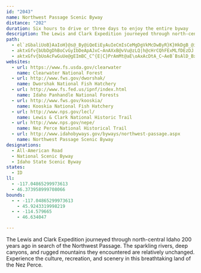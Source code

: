 ```yaml
---
id: "2043"
name: Northwest Passage Scenic Byway
distance: "202"
duration: Six hours to drive or three days to enjoy the entire byway
description: The Lewis and Clark Expedition journeyed through north-central Idaho 200 years ago in search of the Northwest Passage. The sparkling rivers, deep canyons, and rugged mountains they encountered are relatively unchanged. Experience the culture, recreation, and scenery in this breathtaking land of the Nez Perce.
path:
  - el`zGbaliUoB}AaIoH}@s@_By@iQeEiEyAuIeCmIsCeMgDgVkMcDwByR}K}HkDgB_@iBAeDL}CZy@G{Ae@sE_CkC}@_N}C_MgDsDw@mIg@_cAeEi@SwAGOg@kARiBs@}BqCo@_DIuABsATsP^cCzIiZd@mCp@{GPkA|Cw\lBiWtCkc@^}BfAyAnAsANCnA{A^y@XiBGaCSmASk@Y_@o@g@oA]gGGmXf@sQPiFa@yBeAsBqDmMqZi@{Ay@gDk@aEyEgr@s@sFmAgGiEwOi@qCg@mDsKssAs@wKOkEEwKHkE`@oIl@yGh@iEnBeKdA{DlAsDrAqDzOm_@vCgJpIs\~@gEhB{Kh@wEz@oLdBka@?}EM_F_@{Ei@wEy@oEeA_EmAkDyAaDcB{CoBmC}BeCeR}Q_CeDwB{DsAeDcCaHqKw\_Rij@mEuLcCqFgTgb@}EoL{CyLoFg^{@kJi@wIOwGCoMfBwhAPw@JyAL_ANaA\uAb@wAtCwH`@qARm@ZoARcAFQF]BMJk@Hk@Hk@Fm@Fo@LiCj@kb@HcJMkEk@aHu@gGiAyFmAoHu^itB{BuMm@mEo@sISmGe@s|@OyMSiEy@gIi@_EiAsFeCyImCqGwAqCeD{EqDwDyC_CqPkKmB_BgBkByD_FgDiDmJmGkB_B{BkCiBmC{CiGqMk[Qw@SsBMuFAaUCaCUeDs@uDmEuL}@aDk@sCsBoNU_CWgGc@wC}@gCeBeE{GoKqBmCuByA}@e@gCs@eAAiBRuErAcO`GiAPmA?oBe@sB_BiAeBsBiEmBmFeAeEw@yFm@wLWaIbA}_@I{Ee@mFmAaHcC_MmHyY_@mAwAsDsEyJiBgCo@q@_BaAkBg@sCC{Bb@_EhBaB\iA?mA_@_B}AgLkRaDaG_@kA]{ACyBJkA^aBPe@Vg@~AiBf@{@ZeA`@eDF}DOiDiBiISyAIaBEk]EkBYsEcFk`@cAaEk@{AkEsIsEyGsQy[kJsQaMeScEyHcBaEgHiTeAgEo@sD]{Dc@}CKuE?ir@I{HDkCb@mIvBqZjAiYHqEYeGc@kFo@cEoAqEeBmEgBgDsCsDeGiG{BsA_MaGoBoBm@{@}@mB}BkG_KyTgCyGi@mDE_BCaBXgFpBgVp@cGn@}BjCgFpAaDv@uDrBcV~@yQDYr@oO\iDl@wEfBkJ|GmW`CoObCwK~@eCnFmL`E{KdAaE\eBb@{CTaDTwHXuCfEiWdAaFrCmKxAuD|@eBbDgF~AeBx@k@pDgApBeA`EwDlAwA^e@`@eAl@sB^cBl@wDdBeQh@wLDcQQ{CUgBc@}Ac@eAoBuCuLgIsB_CiAsBm@aC[kCIsCNaEd@sC|@gCtBsEfCeElDgEbDuCj@s@pA_C~AgE|C{K\yD@_DOeCmEa`@oBoRkBaLuDs_@y@_JIaBBgBNeBdBuKx@kGp@qLByJ[oMKmGDaDx@}Rb@kCh@qAdBiC|ImLlAkBbAaCh@yA|J}\zCoFd@sA^yAZsCp@gLd@yFrCqSx@{GN}CDwE?qE[oUWcCyAgJwC__@CcB@aDLmEN_Ct@gG|CwNxFmPpFaLnEoLfEaHlDuGlEeElCyCx@gA|EoI~A}Dh@oCl@_FN_EO{EYyA}AyEi@_A_A_AgD{@uNgBoDiAcDuAiAq@qBaBaAqA}AiCeA}Ci@oBwA_Ha@iDWqDEmDHsBHy@j@{C|@_CbEuIz@cC\iAf@cDVgD?yDKgCm@}He@kNCwEP_K@uHy@sNc@iNQiJZgMdAgPl@eOIqHKiECmK_@mE_DoS}@sHm@wJWyCi@aCw@uBiDwHiAyCYwAU{CH_F^sENqNbE}^NqJh@eFn@gIR{LImEy@sEyFiXcAuF_AgJcDiReA{HOyBKeFHcD^aJ?aH_BoRIsD?_Gr@{n@RmC^mClDoNZcBXiCN_F?{k@JmG|Dgj@pDsk@t@iJrDi`@bDe[rAqKhBuQb@yFlGmg@T_DbB}_@b@iEdAyHfBcKhEcTnLmd@dAiClAwBp@cAlBmBlA{@jNeGlDeCfX_XvDaD|GyGnB_CbGcJdFcGxBaBbEkBNSlGoD`DwB`AgAxEcKnCcF|FiL~AmEv@gDZsBNyBEuJNyBtAsKb@cCh@oBfD{G|JkRjLuPlEeFr@gAh@sAb@qBxFy\hAaFr@{BdBkEbDgGvByCbBsA`PyH`Cg@`OsAbAYxDmB`Bc@jBUra@yBfCe@hE_BrDs@xBG|BHhHbAjHtArABrAKtAYrBkArCmCjFiGhAcAtBeAvFmBnAa@l@EpEFxAGpE}@pDb@h@CpFu@xBs@rBsAjKsJxJyKfB}BbDaHbFkJfAoCvBwGpAaDbAoBnEeFvPwXzNmM`HmHnA{B`HuOt@gAfG{FlCwBr@Wt@GpE\~CIhPgDlBm@fGwCbDoCfIgI|FsEvGuDfHyArBEbBFlEdBxClBrBX`EFvJjAxE_@|ToDrCFxBd@xARhAEhCk@pAu@x@y@hBeDh@eB^aCbDuOt@{Cr@gB~@cB`BoB`ByAlCyAfDyA~Bq@rCWpHOpGw@nQaD|Cy@`EyBz@MzB@bDMnBs@nBsAtPsPhBoC~L{WlFwHdBsBhBcBzFgDfDuA`B_@|AQpGElAQjBi@tAQ`GCfAa@xCyAxAkAh@m@r@eBp@{Cb@qAr@mAzAsA~Ay@z@SrCR~@G`FkArCeArByAzA_BfAoBtAcDbBmCtEiFxF_DlGaEfC_AdAQ`IGrA]lI{EdOuHlEqBfC{@~Bk@xB{@zGkElDkBbDoAxAYhF]vCg@pJaEtH_EjDaCnMoN|A}ArBgAtAc@jMoB~L_Bd@?~Ep@`BQ`A]t@o@`AkApFuKx@kAlCsChC{BbFkIdB}BjA_BhEeEvA{BdAkAlE{CdCkCpCaE|B}BbD{AxCy@d@Wl@i@hAyBr@}B`@aB|A{HtAmFxAeDrCoFhAqC`BoGx@eCt@aBx@_BhByBlE_EtFwIvH_NvGqKjA}@dPyFjGaB|Ce@lEUrBkAdB_B`B_AbEaB~@o@fI}I|AgCxCqGnFoJv@aC~AgGp@qDz@}JXmBh@eC~BuIlAkC|B{DzAyBbC_DlD{Bn@s@b@cAd@yA`@iCv@yILsC]{QCyDLmCXaDhAoIrAgInAyFbC{GbBoKxAsQD_URqFh@uGhBuJn@_CrFiMx@kAhAkA`FgDxCa@vGExAk@lEyBlAGlHT`GBxDQfDa@nCsAvEyCnA_@bAK~QEtAGvBq@lAm@nCaDbAiBvD{JdCoHtC{Hb@mB`@}Bd@cGHun@YeFc@mBmH}UOyADsC\aBj@qApDsD|GeG~KuH|KaG|Am@nBeA~\oObHsDlHaDrBYrAErb@GxC^xA`@rUnJtNjGta@dPvDbAbDD~AUlBg@vBaAhA}@jB{B`GgKxFyH~PkR`DaDlGkHxC{AnX}CjAGbCDh@LxBdAjHfFrBp@xBRhBGhCcAx@g@zBgChFmHbDsDrFsE~NoJrC_Cx@kAvH}N|@sAbFyFlDmCbBs@bCWhAHzCl@fBx@v@f@nCxBbBdBxEnFzHxJbElEx@d@hAf@|BXbCDhDs@~@e@bA_A~@gAdEmHnDyHd@aBr@sEN{BHyDOyEq@sKSsCgAcGcA}E
  - aktxGfv{bUbDgDhBoCvGyIbDeApAJxC~AnAXxB@vVu@zLQ|h@cHrCQhFExMLfDEzDJ|`@H|BWhCk@zBEfBPvFjBxDfBpC`AdPvElBZxAGx@_@nBg@rCc@bd@yEvAg@nByAx@_@tB_@fVaA|CJtAIvCk@hACbFCpHYvJMfEYdAQfAqAx@yA~AuAx@QzRuAr@?x@@bAd@dNnNbC~@x@DlBk@zLyHfG}Fn@]pHsCfHiA|ACtAP~@X|BrAxBdD`IzM|H`I|DjHdAdAlAd@dAR|AB`AK`B_@|CmBxB_BrA_B`EaI~CmHx@eA~BaCdCeBj@YlEgA|CeBr@_AtAoDn@kA~@y@`B_@hCVdAZvBlAtBbCd@`Av@lBv@jEv@rFt@vHl@xBZx@vB|BlB^h@@d@KvDmChDmBhB_@xHg@tF^rBl@rAr@xDtC~O~NzAj@~CLtAMnBcAdCgCdCuDrCmIlAeFhAaEz@mAzCqC~A{@nASpJw@rDEh@VZ`@dBpFT`@ZZXDbDsAvGaCvFq@n@uALm@IeB[_AqBaDyAyD_@_BIgAJeFp@iLVwCb@{B\y@vGiMnDaGpDyGj@}@rAy@z@SpCSlGQjFu@dBCxDXxAb@hAf@pApAtLhQtBnBfAPdCe@vCsAxAuAxA_Fl@yC\eApD_Bx@GhAFxD|AzCnCj@pA|AtAz@b@`Et@bDvAbAD`PaBr@Bl@TpAz@`@pAn@zFFX\ZrCGv@_At@sBV[nBy@jDKdALv@XhC~BxAdBhAx@v@XbJnBr@IrEeFjHaEx@M~AN~@VhA`AfE~EvBd@jNgA~BcAbC_CnAaAr@W~AMbAGbCr@vH`F`@LdJu@rMeHnA_@v@Gj@DbAZfIpArA?x@KdAa@t@y@tBgDdAkCp@e@`Cq@hB}ArAq@tNaEvAWtAEtARhAr@lAnA|D|Bh@PjNdAxARx@Xd@Xf@dAt@~DNpJY~CYlGB~HJn@lBrGbA~CTfAb@~FJd@hA`Bp@pARr@f@lCTv@h@RlAk@j@Kx@Hl@TbB~APF^ApA_@T?n@Vb@l@ZlADjAaAzDCj@D`B|A|OUjDz@tDL~CZdBh@lBNX|A`BXhA?`ASfAi@v@cAR_AEmCsB_@AcCz@a@lACd@GxIgBfOgAhGo@lCy@lA_Aj@eBr@gARiAl@gAz@}@hBGXBv@nAdCbAlAdBnC\jAVrANxBWdCmAlFyBvM_@~@oBrC]Xo@J}@?[Kc@a@uAqBy@Y}Bd@}A]_C{@oAM_@f@Sj@Er@Jx@`AfDFdAE~Ao@|Jc@jBiBfEO~@?`ANpA^zA^~@d@N\@lBy@hBa@rA@n@X|DzD~@bBHf@ErA}AxHi@`AcC`CS^_@hBGxA`AtKh@hC|B~GxBfEnCxG\fAN~@?z@_@bCcHjVyAxBeDjB_BxAi@`Ao@dCe@x@gBtAcEdCaAv@iAlAa@fAKxAJjBdE|SZz@rC`ExA~AjLlHlH|DbDzAlBl@bCRvAVbD`B~ChAdAt@|@jA|GnOrFbL|S|Trd@je@zIrJzAlE`FvPlA`Dn@jAlFfHTp@h@fCnDr\lAlEzCrGxH|NfCvBp@^`Dx@r@d@d@l@Xp@h@|AJn@B`BIzl@?vjADhKNrBl@`Dx@~B|GzPhEbLlDtJb@jBH`C?lKC^uMj_AKdAGfDBnIEvV
  - aktxGfv{bUoAcFwGuUe@gEImBC_C^{E|C}PrAmMt@aE\oAxAcDtA_C~AeB`BsAlD_BxCm@~AEd\JjFkBzAsAbE{E|BaEnAwCr@{Bh@mETgKB{GTuLr@uS?sBCkA_@mBmBaFcBmG_CiKw@eBuByDsAeA_DsB}Bm@oB?sBPsCf@yADwPq@uC{@}CkBcBuAkDeFkEyDiB{@mEeAcDmBu@}@a@y@e@_Bg@oCGyACgBLcDZwC^uBXaAhBgFfEmMlBaHd@cDHkALaJA_DyAsLeAaGoC}LeFoZ_CeO_@_DMwBGiEFwF\cGx@kDd@mAhBoCtH{IjPqOzEcFjCwDdFiId@aAxDcQbBgObBoUTiFKqH?}FDwCZsF|BkRlEi]h@sFBgBCaG_B_]}BoLeAqG_@{C]uEEqHNgKnBsY?yG{@mF}BuHgDuIyB_FsAaCqJyOcCaDoCmCo@kAy@cCsAsM_A_FSuBBkFPyBr@}EjI}a@x@_GhAaKTiChA}WNmE^sDZmB\wAlBuFj@wA|CoE`FmF~BaEl@wAfHqThRmm@~BuKd@gDl@eC~AaF|CsGfDuF`EyFdCeCpEuD|IeEhSmF|DyAvJmGfDuChHmHv@yAxAoFX_CRoKJkJSaDe@yDo@aDsA_GcEqNyAaEgEqFsBgB_c@sd@aHmImEsHo@{AmBgCaBeDgAeBsAmB}GoIsAsCy@eDc@oEGyJIw@YgBgBuH{@mFmAsFe@_AaFsGwDiFoCyCiAeBkCiGaA}AcDoCgJkFoKoFk@q@mBuCmEyIe@eBwFq^s@aGAyDBmBVmB^gBr@mB|EsKvGuQ`MkZpBmHp@iDbAkH`@uDpByN~@uEr@_DdBoGpBeGlAoEdAyEx@gFd@uENsDhAc]RkCTcB^qBbA_Et@uB|AcCTu@xByKt@oEp@aGXaYIuDmAaUy@iMU_CoAoEcBuESoAeBwQOmFDyCTuBh@mDrAaFxD_GvAmD^kCXiGTgB^qBxBaJfDw\?_EOyBmEsa@UuESyGOsBYgBkE{NWkCCaDHaBnBoOvAkGhBuG|AuJn@gGnD_`@rDye@ByEi@kCiBiFuMy]yFeMaBmCuOkSiAmAcAw@eA]qJmAmDsAqAaAq@w@_DoG}AwDy@cCYmAOsAk@yHa@}B{@oCcJ}MgB_D}RuPcBkAcCy@yAK}B^k@^c@j@cBlDu@zBiBdHoBnJ{AxFo@lAo@|@m@b@eBv@{@LwBHsCEsASgDcAeFuDaEkEsAoB_CmEyAmDiAiEsB}J}BmIUyAW{CFgGd@mIpBqPF_EEcBi@cEy@_DsA_DiByB}DmBoAS}BKsDf@kAh@kF~AiDl@{EZ{LDeAPkG`CgCvAoI`EsA^}@FiBMiCmBiBmCyA_Es@_DyAeOoAsKeEwXy@eEeAoC_CgDkOaOmDsDsC{Ei@cCSoAO_C?}BNcCxBsJReBH_BI_BOoB_@mB}@mBy@sAcCiCsCoAwCYyALkAd@gBrAyEfG_C`BmClAgBXmCN{BQsCk@iKaE}FmAiFyAyBaAaEkCiBsBcDaFiAeAiAg@{AW}E?cAGgBk@iBmAiA_Bs@eB_@{Ai@gEe@wBsAgDsA}BeAi@oBe@}AQ_Cs@uAm@_BgAsAeBq@qAoI_Yk@eHGyCwAaHsAmCkGoH}AsAkB}@iCYuERkAIiCiAqDgCiCgC}AmBy@qBiAoDi@eDeAaJYeEi@iNOaHJyCNcB\wBbF{Nt@iE|AgL~B{RfAyEbAsD|AiEZeCDsCU_Cs@iCyCwEeGoDsIgIaIyIuCgFSs@Iw@EuAJeFLaCt@eDx@iCt@wA|BaCpKmHb@}@h@}AjCsMR{AB}@i@oIDuJHmHEcCKiB[sBQcCBaDTuCx@mGnAkGbEePd@eC\aDHyDC_Ai@sD_@gAcAgBoBeCqJkGgAaCa@_BqAcGKiBBsEhAkKp@yE`AsBhC{Cx@}Ad@gCHaAEeC_@eC{EeROwA?s@H}Bx@wFf@kCj@kCnAaEvAgDZsAbAgHNmE?ab@FmFKeCWgBw@sDy@wB}CuFq@sBqBgHq@mEg@aF}@sFyCoLcBeIgIa]{A_IgBiMo@}Bc@u@uAcB}A{@gB_@cEe@kC_A_Mg@_DEeBQuCo@eCqAcDgCaD_EcBeBiAi@uBi@mAAiAPiBbAeErDaBd@wDe@gA_@uFsCaAY}JmAy@FcAV{BBg@IeFaCm@EmERgAM{As@uAgBmBeGsAkDyAcBgCcB_Bg@gCSsRqEuCYgHJgD_@yAe@yB_BcBgBsBaBsDyAgAQ{BMiB@mE~@aDfB_C~@sBb@eGj@mAWgCy@wByAuAsBcA{BiAkAy@_@uBc@}F]qB[wBi@eAq@eAgAi@w@qAuCkDyKqBcEuA_BeAw@}@e@gE{@{@_@qB}AaBuCuFmIgH{HcFmKy@uByAkCcAy@sB{@qGqA}Aq@aAu@iAkAmCsDoAsAqGuDsCeAoDeAmAk@mCyBmBaAuBQiAJs@VqHtEsBfA}C|@yARaB?y@Gs@]cAy@cAyA_@_AU_BOcC^gIGyFKwBe@{CmAyDaBmD{DaGo@s@y@q@aDeAuBU_AFgB\mFhC_BBg@K{@g@gAiAiA{AyIgP_@_AcAuDc@_C_A_Ci@k@kAs@uGaCcCsAoCkBcCoBkGaH}ViZyAyAeAy@cBs@mAWoQi@eA]}@k@_A_AmHwNu@mBq@eDGaBBmCPeBz@kD`DkK~@oBbAiA|E}D~@uAn@kAb@_BTgBNsB?gAOyA_@mBi@wAuAeBaAg@q@SaAEo@DcErAoAVqB@m@Ys@k@a@k@q@uBsBaLyC{Q_@{Cy@gO}@_T?yFb@{H@_BIeBe@aDk@q@mAq@_DsAgByAoA{AcBkAmE{By@_AyD_Hq@a@sIyAo@W}@aAe@sAUkAo@{Is@gEmA_C}@g@aAQ_AHs@T_Av@}DzFo@t@mBhAiCZc@Eo@Yu@o@}AkDoB{I}@aJKyCFiFZ}CZoBd@cCrCcJh@aCR_BCeBUgBs@cBoAoAs@c@{MaEyAm@sBmByAyBcAwBy@cC_@sBQ}Bc@y[SsEYeCeAsEcBoFiB_FcEuMmBuImByG_AsBcDuFo@_BgCaJeAqBaHiIcCgDaHiN_CkH}@oBe@q@y@YmAKs@Dk@PaLzLs@f@_A^cBE}@SuCgCgCyDo@_B_@mCDeDVuAf@_BlBsD`GeHt@iAl@_BTsAByDIeAWsAk@yAo@_Aw@m@q@WgAOsI_@oGqAeC_A_CaBgDyAmGq@cAa@y@e@y@_Au@_Bi@yBUeCDiFRsFCiFyA{^JmFNsCX{BBqBa@sC}@oBg@i@oBi@}FS_C_@wBo@wFaDoAmAs@sAc@qA[oC?mAZwEvAoJTeCByC]aDy@mCyE{KsE{JyA_FmBmFaA{BkAkBqLqLyAcCyAyCqBcEoB{Fs@eA_@e@u@e@iEeAkCsAiAgAoDgFmD_Eg@eAaAoDc@eDMkB?aCHyAXsBfBaLd@aF?aD]sE_@yBy@sCoCaHmAaHWeAc@q@}@u@oBeA_BqAi@o@mBwEUmBc@yFO}HOeBs@mCcA_BeAw@_AOcAI}H|B}@JcBQk@Y}@w@iAsCe@aCKsDJaI?eHOsAy@oBc@m@iBu@}DIgD]uA[cBeB_@_A_@_BIaAEmBHwAlFwVn@_E?sAEkAWyAa@iAs@q@y@_@}Fg@mBw@mFyCiBm@mB_@mFKiBgAu@eAeBoHm@kBmCmFy@aA_BmA}HeEsBgDm@gCI}AAsAFuD\oHr@yG^kCnBaHrB_FhAgBhBgEb@kBX_BR{KAiAu@qDcBgCs@e@eCg@kFEiBWsAo@eAy@yAmByBqDsAsCmAgDyAeFwGyZyBgJe@aCg@kFEuAHyDNqA\iBz@wCxAgDvAsEj@_DXwJNsA\kBnB{Hh@sCTmB?_GKeC}@mGa@mAaAoAo@c@sBy@uC{@y@q@cAkBeD{Hy@mAw@s@gAe@w@MmACs@HmDt@_ABy@O_AUcCkB}A{Ci@kBeAgHEeETaDrCiQRaDCyCEyAs@yFe@sB}BmEiAyAsAgAyCsAyb@uLkDeBu@y@iAuBk@_BSqAIgAEyBH_DdAiG`FuV~@_G\{C?mBSmBc@wBe@sAsAyBoAm@aBg@{@@cCj@_Br@_DfEkCjC_Cn@mBPi@EwA[qAq@yAyAoAgCg@sAo@gCYkCUsE?sCp@uH`@sBd@aB`FgM~@_Dd@_CL_AD_BCaCOsBYsAeB{FyEgLgBeFmGqOs@wAs@y@_PcNo@q@iAaCi@_BYuAQiBCgBHmCr@iKCy@Om@cAkDk@}@}@iAiEsDyAqBqAuCi@_CWsBMkD?aBb@eEv@aD`@gAtGmJt@gBd@qBx@}JRsDtDuTRuCEmIcA{Yo@iMOiKKeAm@mCo@kAyAkBsGoFq@y@u@kBw@sEEyAl@yOBwAGs@UkAmBgGuCmHcAuFOyAGmBFuHhEc`@JoCBoBSoF[uDo@qD}A{Fy@yBsFoLeAkBw@_AcDaDkBeCq@oAu@iCc@mD?{Ed@uGtG}^hDeQBq@CaD[_BYw@o@mA}@eAu@o@sAqBcAmDm@gD{@_HI[c@e@m@yAi@q@wAy@y@UoAU{Ia@yBk@_C_B}SwQw@gAoA_CyAmEs@sEKaD?qEHiCl@sC`AsDbAwBnBmCzHiGnBqBbAgBn@wB^}ARqDCuAUwEo@mHE{BQaCCsAFgHNoC`AiH~BcLhA}Dd@gAr@{@TUbA]hAEbEHxR|@nA?b@Kj@Yj@g@~@mB~EaVR{BBqAO_H@mABsA^mDHsDi@mDsB{FaE_KoAsAu@a@{GsAeA_A]e@g@aBMw@IaA?yEO_COu@Yq@e@s@c@e@i@Su@KsC?iBp@sBDmBYgA]uCmBiDsFyMiV}EmIyEcJ}@mCUsBGyABwAR_CXmAtBsGrMs^dBoHZ_CV{GEsCQaCg@_EOk@Y_DB{B\eDdBmHj@{BXk@hAmAn@a@hDqA^_@`AqB`@oDIaBu@wC}CyD_AyAc@sAk@aEGkCQmCS_Au@gC_@a@{JwF}AmAoAoBm@iBQmAOgB?yDhE}Ur@aF?yBOeA_@{Am@mAy@k@q@WqAGu@PiBrAm@n@mHlJcClCoBx@yA\mDZyAAw@KaA[}@q@e@k@c@s@_AqC_@gC}Caf@e@uF_AkCg@{@k@u@m@c@{@_@kDo@eAi@sAkA_AyBqGoV{AgEuBaE}F{IeAmCcAmEsB_MeAuE}AoFmDkJ_@kAo@wE?eEzA}MBqCWgE[yAy@_CkByCsCuDgAaCeA_FaBaJeD}WUkAy@{BqDkE_AuAu@cBi@yBc@sC_@{AkA_CcL{Kg@y@w@iCOkB?}BNgAd@gBrDgJfAyBbFaHb@{@r@qCTyB?aBi@gLYeCY{@Ym@}@eAiBkAsFk@_Aa@oA_Ac@eAUaAIeABeAhAaHdB{HvDiITqB?w@YoBy@qFsAwP_@yDUgAYq@e@m@}@k@eBm@oAgAcBqCmAuC_A_AuBw@iEy@qAm@u@aAaAsBU}AOcBUyHcAqg@HcFJ}Ar@wF~@wDn@eBzBuEfHgLt@iCj@yCXsDBeCSuDm@qDoCmK_AaFiC_Yi@_CuA_EaAaB}BwCsHiEaIaEyBeByBmC}BsEs@}Bs@uDWeCMiBEwFh@wt@EsCc@yG_@iDiA{Ge@oD]iG?sDXmFRuAd@}Ad@y@r@m@v@_@nEe@rAs@tAaBX_A^wBfBuOTyCDwCKuAy@iDwB_Ga@uBWmBKkBF_FfB{KbAoIEyC]oEiFsQe@yBaAoJk@mMSgBYaCiAmFk@eBmS{h@s@qCKaAUgDDsF|Eyf@D_DCsAKaBiCmOwB}MaB{J}@sDmAmCoBsBiB}@oIsCo@g@oDmEy@q@m@UeBIgFdAs@?iAMu@]cD_Cu@]qB]u@?gFdAcBJyCQaNqCgBUsESwAQsAYeCy@}ByBiAq@iAYwDGmHxA}Cf@q@DwBEaCy@mIgF_B[{GKeBKy@M{GwBmAm@aAmA[m@a@oAoAgGo@iB_AqAi@_@{D_Ba@[c@k@_@_Ac@gBKsANuJOqAm@yBu@gAmAeAkIaGy@kAa@gA[}BOmEMgAS_A[_Ai@_AsC{Cs@kBSaAKuA[sHWyI_@mDoA_EcAgBuNwRcBmCiQsd@eQua@}@}Cm@sFG}AFgDPuDD_DOmBe@eBy@mAc@_@qJsCcCgAuBgBy@_Ai@y@iByDsKaW_CoGy@wDGmBC}BN_I?yAIsB_@wBmDwN]y@{@sAkAq@eCg@}AaAaAwAo@gCCkAn@eYEy@_@eBiAgBg@c@qBaAgCaAeAO_Bj@}BdAsBp@cB?y@QsA{@mHyHcC_DcB_Ak@MmBRy@r@iAvCYrAiA|B_At@y@ZeAJi@GgAq@_AeByCcI}CkCcKaGe@KiAFiDvCe@RgBLaBg@qAeBiAgF_AkBiBoBsAcAgFuEeAs@mEs@gBm@eAmAYo@gAyD_@s@{AuAy@g@aFuAe@AcARUPsBzDu@v@}@^uA@cIsDi@o@sCiF_@Ue@KcCR_A?_BYsBuAwAwBiAy@a@QiAA_Af@}@v@i@LoAE{LiByMyAiEcAcPaG}KsEyO{HiBgA}@}@uBgDmAyCsBoIu@_Bo@y@a@c@c@[aAe@cAY_AQ
websites:
  - url: https://www.fs.usda.gov/clearwater
    name: Clearwater National Forest
  - url: http://www.fws.gov/dworshak/
    name: Dworshak National Fish Hatchery
  - url: http://www.fs.fed.us/ipnf/index.html
    name: Idaho Panhandle National Forests
  - url: http://www.fws.gov/kooskia/
    name: Kooskia National Fish Hatchery
  - url: http://www.nps.gov/lecl/
    name: Lewis & Clark National Historic Trail
  - url: http://www.nps.gov/nepe/
    name: Nez Perce National Historical Trail
  - url: http://www.idahobyways.gov/byways/northwest-passage.aspx
    name: Northwest Passage Scenic Byway
designations:
  - All-American Road
  - National Scenic Byway
  - Idaho State Scenic Byway
states:
  - ID
ll:
  - -117.04865299973613
  - 46.373958999708066
bounds:
  - - -117.04865299973613
    - 45.9243319998219
  - - -114.579665
    - 46.634047

---
```


The Lewis and Clark Expedition journeyed through north-central Idaho 200 years ago in search of the Northwest Passage. The sparkling rivers, deep canyons, and rugged mountains they encountered are relatively unchanged. Experience the culture, recreation, and scenery in this breathtaking land of the Nez Perce.
